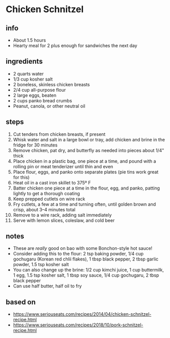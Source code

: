 # Chicken Schnitzel

## info  
* About 1.5 hours  
* Hearty meal for 2 plus enough for sandwiches the next day

## ingredients
* 2 quarts water  
* 1/3 cup kosher salt  
* 2 boneless, skinless chicken breasts  
* 2/4 cup all-purpose flour  
* 2 large eggs, beaten  
* 2 cups panko bread crumbs  
* Peanut, canola, or other neutral oil  

## steps  
1. Cut tenders from chicken breasts, if present  
2. Whisk water and salt in a large bowl or tray, add chicken and brine in the fridge for 30 minutes  
3. Remove chicken, pat dry, and butterfly as needed into pieces about 1/4" thick  
4. Place chicken in a plastic bag, one piece at a time, and pound with a rolling pin or meat tenderizer until thin and even  
5. Place flour, eggs, and panko onto separate plates (pie tins work great for this)  
6. Heat oil in a cast iron skillet to 375º F  
7. Batter chicken one piece at a time in the flour, egg, and panko, patting lightly to get a thorough coating  
8. Keep prepped cutlets on wire rack  
9. Fry cutlets, a few at a time and turning often, until golden brown and crisp, about 3–4 minutes total  
10. Remove to a wire rack, adding salt immediately  
11. Serve with lemon slices, coleslaw, and cold beer  

## notes    
* These are *really* good on bao with some Bonchon-style hot sauce!
* Consider adding this to the flour: 2 tsp baking powder, 1/4 cup gochugaru (Korean red chlii flakes), 1 tbsp black pepper, 2 tbsp garlic powder, 1.5 tsp kosher salt  
* You can also change up the brine: 1/2 cup kimchi juice, 1 cup buttermilk, 1 egg, 1.5 tsp kosher salt, 1 tbsp soy sauce, 1/4 cup gochugaru, 2 tbsp black pepper  
* Can use half butter, half oil to fry  

## based on  
* https://www.seriouseats.com/recipes/2014/04/chicken-schnitzel-recipe.html  
* https://www.seriouseats.com/recipes/2018/10/pork-schnitzel-recipe.html  

